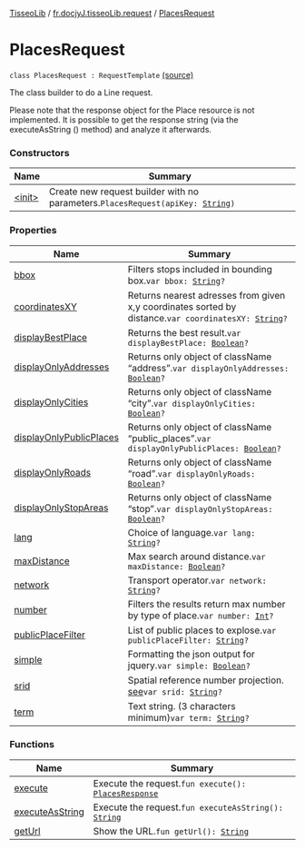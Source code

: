 [TisseoLib](../../index.md) / [fr.docjyJ.tisseoLib.request](../index.md) / [PlacesRequest](./index.md)

# PlacesRequest

`class PlacesRequest : RequestTemplate` [(source)](https://github.com/docjyj/tisseoLib/tree/master/src/main/kotlin/fr/docjyJ/tisseoLib/request/PlacesRequest.kt#L36)

The class builder to do a Line request.

Please note that the response object for the Place resource is not implemented.
It is possible to get the response string (via the executeAsString () method) and analyze it afterwards.

### Constructors

| Name | Summary |
|---|---|
| [&lt;init&gt;](-init-.md) | Create new request builder with no parameters.`PlacesRequest(apiKey: `[`String`](https://kotlinlang.org/api/latest/jvm/stdlib/kotlin/-string/index.html)`)` |

### Properties

| Name | Summary |
|---|---|
| [bbox](bbox.md) | Filters stops included in bounding box.`var bbox: `[`String`](https://kotlinlang.org/api/latest/jvm/stdlib/kotlin/-string/index.html)`?` |
| [coordinatesXY](coordinates-x-y.md) | Returns nearest adresses from given x,y coordinates sorted by distance.`var coordinatesXY: `[`String`](https://kotlinlang.org/api/latest/jvm/stdlib/kotlin/-string/index.html)`?` |
| [displayBestPlace](display-best-place.md) | Returns the best result.`var displayBestPlace: `[`Boolean`](https://kotlinlang.org/api/latest/jvm/stdlib/kotlin/-boolean/index.html)`?` |
| [displayOnlyAddresses](display-only-addresses.md) | Returns only object of className “address”.`var displayOnlyAddresses: `[`Boolean`](https://kotlinlang.org/api/latest/jvm/stdlib/kotlin/-boolean/index.html)`?` |
| [displayOnlyCities](display-only-cities.md) | Returns only object of className “city”.`var displayOnlyCities: `[`Boolean`](https://kotlinlang.org/api/latest/jvm/stdlib/kotlin/-boolean/index.html)`?` |
| [displayOnlyPublicPlaces](display-only-public-places.md) | Returns only object of className “public_places”.`var displayOnlyPublicPlaces: `[`Boolean`](https://kotlinlang.org/api/latest/jvm/stdlib/kotlin/-boolean/index.html)`?` |
| [displayOnlyRoads](display-only-roads.md) | Returns only object of className “road”.`var displayOnlyRoads: `[`Boolean`](https://kotlinlang.org/api/latest/jvm/stdlib/kotlin/-boolean/index.html)`?` |
| [displayOnlyStopAreas](display-only-stop-areas.md) | Returns only object of className “stop”.`var displayOnlyStopAreas: `[`Boolean`](https://kotlinlang.org/api/latest/jvm/stdlib/kotlin/-boolean/index.html)`?` |
| [lang](lang.md) | Choice of language.`var lang: `[`String`](https://kotlinlang.org/api/latest/jvm/stdlib/kotlin/-string/index.html)`?` |
| [maxDistance](max-distance.md) | Max search around distance.`var maxDistance: `[`Boolean`](https://kotlinlang.org/api/latest/jvm/stdlib/kotlin/-boolean/index.html)`?` |
| [network](network.md) | Transport operator.`var network: `[`String`](https://kotlinlang.org/api/latest/jvm/stdlib/kotlin/-string/index.html)`?` |
| [number](number.md) | Filters the results return max number by type of place.`var number: `[`Int`](https://kotlinlang.org/api/latest/jvm/stdlib/kotlin/-int/index.html)`?` |
| [publicPlaceFilter](public-place-filter.md) | List of public places to explose.`var publicPlaceFilter: `[`String`](https://kotlinlang.org/api/latest/jvm/stdlib/kotlin/-string/index.html)`?` |
| [simple](simple.md) | Formatting the json output for jquery.`var simple: `[`Boolean`](https://kotlinlang.org/api/latest/jvm/stdlib/kotlin/-boolean/index.html)`?` |
| [srid](srid.md) | Spatial reference number projection. [see](https://en.wikipedia.org/wiki/SRID)`var srid: `[`String`](https://kotlinlang.org/api/latest/jvm/stdlib/kotlin/-string/index.html)`?` |
| [term](term.md) | Text string. (3 characters minimum)`var term: `[`String`](https://kotlinlang.org/api/latest/jvm/stdlib/kotlin/-string/index.html)`?` |

### Functions

| Name | Summary |
|---|---|
| [execute](execute.md) | Execute the request.`fun execute(): `[`PlacesResponse`](../../fr.docjy-j.tisseo-lib.response/-places-response/index.md) |
| [executeAsString](execute-as-string.md) | Execute the request.`fun executeAsString(): `[`String`](https://kotlinlang.org/api/latest/jvm/stdlib/kotlin/-string/index.html) |
| [getUrl](get-url.md) | Show the URL.`fun getUrl(): `[`String`](https://kotlinlang.org/api/latest/jvm/stdlib/kotlin/-string/index.html) |
